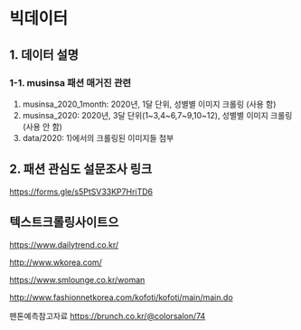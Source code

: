 # 빅데이터

## 1. 데이터 설명
### 1-1. musinsa 패션 매거진 관련 
1) musinsa_2020_1month: 2020년, 1달 단위, 성별별 이미지 크롤링 (사용 함)
2) musinsa_2020: 2020년, 3달 단위(1~3,4~6,7~9,10~12), 성별별 이미지 크롤링 (사용 안 함)
3) data/2020: 1)에서의 크롤링된 이미지들 첨부

## 2. 패션 관심도 설문조사 링크
https://forms.gle/s5PtSV33KP7HriTD6


## 텍스트크롤링사이트으

https://www.dailytrend.co.kr/

http://www.wkorea.com/

https://www.smlounge.co.kr/woman

http://www.fashionnetkorea.com/kofoti/kofoti/main/main.do


팬톤예측참고자료
https://brunch.co.kr/@colorsalon/74

